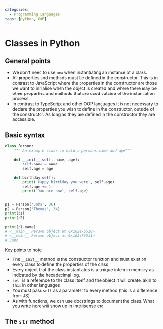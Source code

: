 ```yaml
---
categories:
  - Programming Languages
tags: [python, OOP]
---
```


# Classes in Python

## General points

- We don't need to use `new` when instantiating an instance of a class.
- All properties and methods must be defined in the constructor. This is in contrast to JavaScript where the properties in the constructor are those we want to initialise when the object is created and where there may be other properties and methods that are used outside of the instantiation process.
- In contrast to TypeScript and other OOP languages it is not necessary to declare the properties you wish to define in the constructor, outside of the constructor. As long as they are defined in the constructor they are accessible.

## Basic syntax

```py
class Person:
	""" An example class to hold a persons name and age"""

	def __init__(self, name, age):
		self.name = name
		self.age = age

	def birthday(self):
        print('Happy birthday you were', self.age)
        self.age += 1
        print('You are now', self.age)


p1 = Person('John', 36)
p2 = Person('Thomas', 34)
print(p1)
print(p2)

print(p1.name)
# <__main__.Person object at 0x102e75510>
# <__main__.Person object at 0x102e75511>
# John
```

Key points to note:

- The `__init__` method is the constructor function and must exist on every class to define the properties of the class
- Every object that the class instantiates is a unique intem in memory as indicated by the hexadecimal log.
- `self` is a reference to the class itself and the object it will create, akin to `this` in other languages
- You must pass `self` as a parameter to every method (this is a difference from JS)
- As with functions, we can use docstrings to document the class. What you write here will show up in Intellisense etc

## The `str` method
